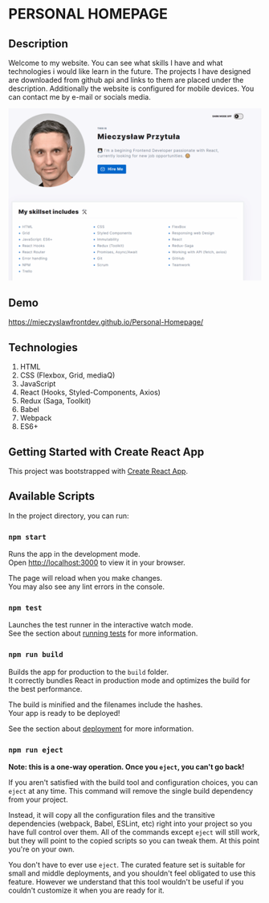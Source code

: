 # PERSONAL HOMEPAGE

## Description

Welcome to my website. You can see what skills I have and what technologies i would like learn in the future. 
The projects I have designed are downloaded from github api and links to them are placed under the description.
Additionally the website is configured for mobile devices.
You can contact me by e-mail or socials media. 

![animation](https://github.com/MieczyslawFrontDev/Personal-Homepage/blob/main/PersonalHomepage%20animation.gif?raw=true)

## Demo

https://mieczyslawfrontdev.github.io/Personal-Homepage/

## Technologies 

1. HTML
2. CSS (Flexbox, Grid, mediaQ)
3. JavaScript
4. React (Hooks, Styled-Components, Axios)
5. Redux (Saga, Toolkit)
6. Babel
7. Webpack
8. ES6+  

## Getting Started with Create React App

This project was bootstrapped with [Create React App](https://github.com/facebook/create-react-app).

## Available Scripts

In the project directory, you can run:

### `npm start`

Runs the app in the development mode.\
Open [http://localhost:3000](http://localhost:3000) to view it in your browser.

The page will reload when you make changes.\
You may also see any lint errors in the console.

### `npm test`

Launches the test runner in the interactive watch mode.\
See the section about [running tests](https://facebook.github.io/create-react-app/docs/running-tests) for more information.

### `npm run build`

Builds the app for production to the `build` folder.\
It correctly bundles React in production mode and optimizes the build for the best performance.

The build is minified and the filenames include the hashes.\
Your app is ready to be deployed!

See the section about [deployment](https://facebook.github.io/create-react-app/docs/deployment) for more information.

### `npm run eject`

**Note: this is a one-way operation. Once you `eject`, you can't go back!**

If you aren't satisfied with the build tool and configuration choices, you can `eject` at any time. This command will remove the single build dependency from your project.

Instead, it will copy all the configuration files and the transitive dependencies (webpack, Babel, ESLint, etc) right into your project so you have full control over them. All of the commands except `eject` will still work, but they will point to the copied scripts so you can tweak them. At this point you're on your own.

You don't have to ever use `eject`. The curated feature set is suitable for small and middle deployments, and you shouldn't feel obligated to use this feature. However we understand that this tool wouldn't be useful if you couldn't customize it when you are ready for it.

